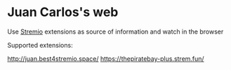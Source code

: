 # Juan Carlos's web

Use [Stremio](http://juan.best4stremio.space/) extensions as source of information and watch in the browser

Supported extensions:

http://juan.best4stremio.space/
https://thepiratebay-plus.strem.fun/
